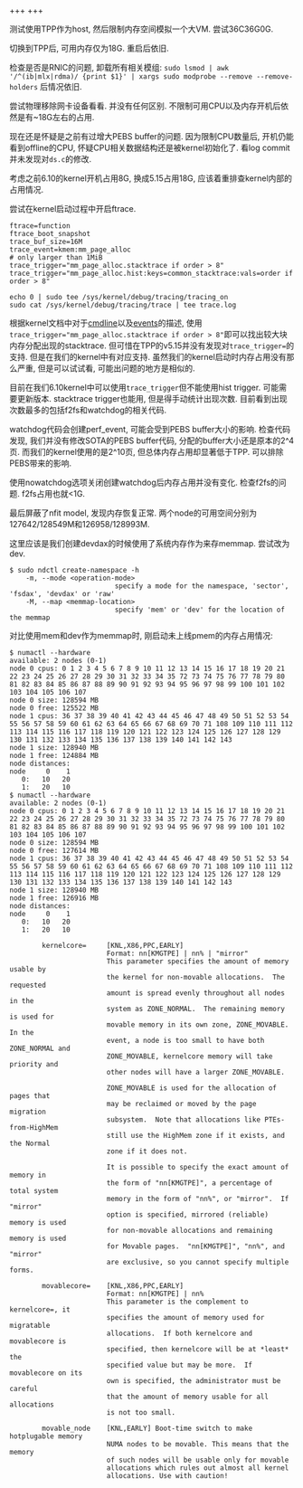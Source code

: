 +++
+++

测试使用TPP作为host, 然后限制内存空间模拟一个大VM. 尝试36C36G0G.

切换到TPP后, 可用内存仅为18G. 重启后依旧.

检查是否是RNIC的问题, 卸载所有相关模组: `sudo lsmod | awk '/^(ib|mlx|rdma)/ {print $1}' | xargs sudo modprobe --remove --remove-holders` 后情况依旧.

尝试物理移除网卡设备看看. 并没有任何区别. 不限制可用CPU以及内存开机后依然是有~18G左右的占用.

现在还是怀疑是之前有过增大PEBS buffer的问题. 因为限制CPU数量后, 开机仍能看到offline的CPU, 怀疑CPU相关数据结构还是被kernel初始化了. 看log commit并未发现对`ds.c`的修改.

考虑之前6.10的kernel开机占用8G, 换成5.15占用18G, 应该着重排查kernel内部的占用情况.

尝试在kernel启动过程中开启ftrace.

```
ftrace=function
ftrace_boot_snapshot
trace_buf_size=16M
trace_event=kmem:mm_page_alloc
# only larger than 1MiB
trace_trigger="mm_page_alloc.stacktrace if order > 8"
trace_trigger="mm_page_alloc.hist:keys=common_stacktrace:vals=order if order > 8"
```

```shell
echo 0 | sudo tee /sys/kernel/debug/tracing/tracing_on
sudo cat /sys/kernel/debug/tracing/trace | tee trace.log
```

根据kernel文档中对于[cmdline](https://docs.kernel.org/admin-guide/kernel-parameters.html)以及[events](https://docs.kernel.org/trace/events.html)的描述, 使用`trace_trigger="mm_page_alloc.stacktrace if order > 8"`即可以找出较大块内存分配出现的stacktrace. 但可惜在TPP的v5.15并没有发现对`trace_trigger=`的支持. 但是在我们的kernel中有对应支持. 虽然我们的kernel启动时内存占用没有那么严重, 但是可以试试看, 可能出问题的地方是相似的.

目前在我们6.10kernel中可以使用`trace_trigger`但不能使用hist trigger. 可能需要更新版本. stacktrace trigger也能用, 但是得手动统计出现次数. 目前看到出现次数最多的包括f2fs和watchdog的相关代码.

watchdog代码会创建perf_event, 可能会受到PEBS buffer大小的影响. 检查代码发现, 我们并没有修改SOTA的PEBS buffer代码, 分配的buffer大小还是原本的2^4页. 而我们的kernel使用的是2^10页, 但总体内存占用却显著低于TPP. 可以排除PEBS带来的影响.

使用nowatchdog选项关闭创建watchdog后内存占用并没有变化. 检查f2fs的问题. f2fs占用也就<1G.

最后屏蔽了nfit model, 发现内存恢复正常. 两个node的可用空间分别为127642/128549M和126958/128993M.

这里应该是我们创建devdax的时候使用了系统内存作为来存memmap. 尝试改为dev.

```
$ sudo ndctl create-namespace -h
    -m, --mode <operation-mode>
                          specify a mode for the namespace, 'sector', 'fsdax', 'devdax' or 'raw'
    -M, --map <memmap-location>
                          specify 'mem' or 'dev' for the location of the memmap
```

对比使用mem和dev作为memmap时, 刚启动未上线pmem的内存占用情况:

```
$ numactl --hardware
available: 2 nodes (0-1)
node 0 cpus: 0 1 2 3 4 5 6 7 8 9 10 11 12 13 14 15 16 17 18 19 20 21 22 23 24 25 26 27 28 29 30 31 32 33 34 35 72 73 74 75 76 77 78 79 80 81 82 83 84 85 86 87 88 89 90 91 92 93 94 95 96 97 98 99 100 101 102 103 104 105 106 107
node 0 size: 128594 MB
node 0 free: 125522 MB
node 1 cpus: 36 37 38 39 40 41 42 43 44 45 46 47 48 49 50 51 52 53 54 55 56 57 58 59 60 61 62 63 64 65 66 67 68 69 70 71 108 109 110 111 112 113 114 115 116 117 118 119 120 121 122 123 124 125 126 127 128 129 130 131 132 133 134 135 136 137 138 139 140 141 142 143
node 1 size: 128940 MB
node 1 free: 124884 MB
node distances:
node     0    1
   0:   10   20
   1:   20   10
$ numactl --hardware
available: 2 nodes (0-1)
node 0 cpus: 0 1 2 3 4 5 6 7 8 9 10 11 12 13 14 15 16 17 18 19 20 21 22 23 24 25 26 27 28 29 30 31 32 33 34 35 72 73 74 75 76 77 78 79 80 81 82 83 84 85 86 87 88 89 90 91 92 93 94 95 96 97 98 99 100 101 102 103 104 105 106 107
node 0 size: 128594 MB
node 0 free: 127614 MB
node 1 cpus: 36 37 38 39 40 41 42 43 44 45 46 47 48 49 50 51 52 53 54 55 56 57 58 59 60 61 62 63 64 65 66 67 68 69 70 71 108 109 110 111 112 113 114 115 116 117 118 119 120 121 122 123 124 125 126 127 128 129 130 131 132 133 134 135 136 137 138 139 140 141 142 143
node 1 size: 128940 MB
node 1 free: 126916 MB
node distances:
node     0    1
   0:   10   20
   1:   20   10
```

```
        kernelcore=     [KNL,X86,PPC,EARLY]
                        Format: nn[KMGTPE] | nn% | "mirror"
                        This parameter specifies the amount of memory usable by
                        the kernel for non-movable allocations.  The requested
                        amount is spread evenly throughout all nodes in the
                        system as ZONE_NORMAL.  The remaining memory is used for
                        movable memory in its own zone, ZONE_MOVABLE.  In the
                        event, a node is too small to have both ZONE_NORMAL and
                        ZONE_MOVABLE, kernelcore memory will take priority and
                        other nodes will have a larger ZONE_MOVABLE.

                        ZONE_MOVABLE is used for the allocation of pages that
                        may be reclaimed or moved by the page migration
                        subsystem.  Note that allocations like PTEs-from-HighMem
                        still use the HighMem zone if it exists, and the Normal
                        zone if it does not.

                        It is possible to specify the exact amount of memory in
                        the form of "nn[KMGTPE]", a percentage of total system
                        memory in the form of "nn%", or "mirror".  If "mirror"
                        option is specified, mirrored (reliable) memory is used
                        for non-movable allocations and remaining memory is used
                        for Movable pages.  "nn[KMGTPE]", "nn%", and "mirror"
                        are exclusive, so you cannot specify multiple forms.
                        
        movablecore=    [KNL,X86,PPC,EARLY]
                        Format: nn[KMGTPE] | nn%
                        This parameter is the complement to kernelcore=, it
                        specifies the amount of memory used for migratable
                        allocations.  If both kernelcore and movablecore is
                        specified, then kernelcore will be at *least* the
                        specified value but may be more.  If movablecore on its
                        own is specified, the administrator must be careful
                        that the amount of memory usable for all allocations
                        is not too small.

        movable_node    [KNL,EARLY] Boot-time switch to make hotplugable memory
                        NUMA nodes to be movable. This means that the memory
                        of such nodes will be usable only for movable
                        allocations which rules out almost all kernel
                        allocations. Use with caution!
```

